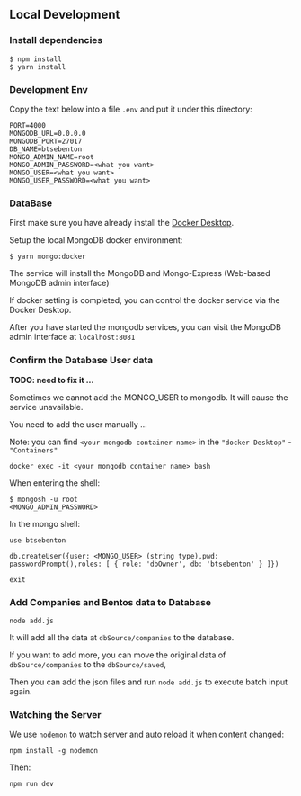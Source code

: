 ## Local Development

### Install dependencies

```
$ npm install
$ yarn install
```

### Development Env
Copy the text below into a file `.env` and put it under this directory:

```
PORT=4000
MONGODB_URL=0.0.0.0
MONGODB_PORT=27017
DB_NAME=btsebenton
MONGO_ADMIN_NAME=root
MONGO_ADMIN_PASSWORD=<what you want>
MONGO_USER=<what you want>
MONGO_USER_PASSWORD=<what you want>
```

### DataBase

First make sure you have already install the [Docker Desktop](https://www.docker.com/products/docker-desktop).

Setup the local MongoDB docker environment:

```
$ yarn mongo:docker
```

The service will install the MongoDB and Mongo-Express (Web-based MongoDB admin interface)

If docker setting is completed, you can control the docker service via the Docker Desktop.

After you have started the mongodb services, you can visit the MongoDB admin interface at `localhost:8081`

### Confirm the Database User data

**TODO: need to fix it ...**

Sometimes we cannot add the MONGO_USER to mongodb. It will cause the service unavailable.

You need to add the user manually ... 

Note: you can find `<your mongodb container name>` in the `"docker Desktop"` - `"Containers"`

``` shell
docker exec -it <your mongodb container name> bash
```

When entering the shell: 

```` shell
$ mongosh -u root
<MONGO_ADMIN_PASSWORD>
````

In the mongo shell: 

```
use btsebenton
```
```
db.createUser({user: <MONGO_USER> (string type),pwd: passwordPrompt(),roles: [ { role: 'dbOwner', db: 'btsebenton' } ]})
```
```
exit
```

### Add Companies and Bentos data to Database

```
node add.js
```

It will add all the data at `dbSource/companies` to the database.

If you want to add more, you can move the original data of `dbSource/companies` to the `dbSource/saved`,

Then you can add the json files and run `node add.js` to execute batch input again.

### Watching the Server

We use `nodemon` to watch server and auto reload it when content changed: 

``` command
npm install -g nodemon
```
Then:

``` 
npm run dev
```
